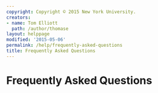 ```yaml
---
copyright: Copyright © 2015 New York University.
creators:
- name: Tom Elliott
  path: /author/thomase
layout: helppage
modified: '2015-05-06'
permalink: /help/frequently-asked-questions
title: Frequently Asked Questions
---
```


#  Frequently Asked Questions
